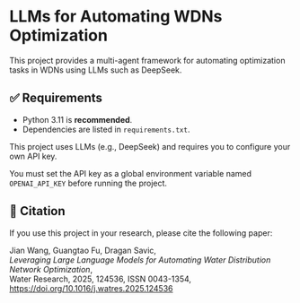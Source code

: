 # LLMs for Automating WDNs Optimization

This project provides a multi-agent framework for automating optimization tasks in WDNs using LLMs such as DeepSeek.

## ✅ Requirements

- Python 3.11 is **recommended**.
- Dependencies are listed in `requirements.txt`.

This project uses LLMs (e.g., DeepSeek) and requires you to configure your own API key.

You must set the API key as a global environment variable named `OPENAI_API_KEY` before running the project.

## 📖 Citation

If you use this project in your research, please cite the following paper:

Jian Wang, Guangtao Fu, Dragan Savic,  
*Leveraging Large Language Models for Automating Water Distribution Network Optimization*,  
Water Research, 2025, 124536, ISSN 0043-1354,  
https://doi.org/10.1016/j.watres.2025.124536
